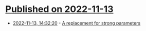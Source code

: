 # [Published on 2022-11-13](index.md)

* [2022-11-13, 14:32:20](https://lobste.rs/s/w61gci/replacement_for_strong_parameters) - [A replacement for strong parameters](https://ryanbigg.com/2022/11/a-replacement-for-strong-parameters)
